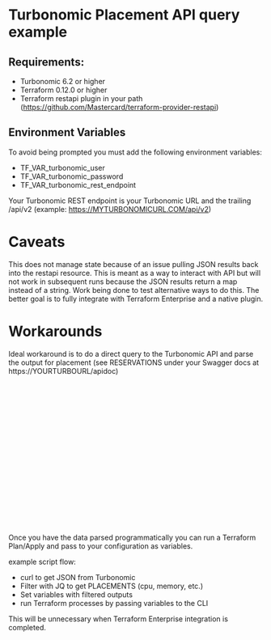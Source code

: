 # Turbonomic Placement API query example

## Requirements:

- Turbonomic 6.2 or higher 
- Terraform 0.12.0 or higher
- Terraform restapi plugin in your path (https://github.com/Mastercard/terraform-provider-restapi)

## Environment Variables

To avoid being prompted you must add the following environment variables:
- TF_VAR_turbonomic_user
- TF_VAR_turbonomic_password
- TF_VAR_turbonomic_rest_endpoint 

Your Turbonomic REST endpoint is your Turbonomic URL and the trailing /api/v2 (example: https://MYTURBONOMICURL.COM/api/v2)

# Caveats

This does not manage state because of an issue pulling JSON results back into the restapi resource. This is meant as a way to interact with API but will not work in subsequent runs because the JSON results return a map instead of a string.  Work being done to test alternative ways to do this.  The better goal is to fully integrate with Terraform Enterprise and a native plugin.

# Workarounds

Ideal workaround is to do a direct query to the Turbonomic API and parse the output for placement (see RESERVATIONS under your Swagger docs at https://YOURTURBOURL/apidoc)

<script src="https://fast.wistia.com/embed/medias/tdlagn2q8n.jsonp" async></script><script src="https://fast.wistia.com/assets/external/E-v1.js" async></script><div class="wistia_responsive_padding" style="padding:56.46% 0 0 0;position:relative;"><div class="wistia_responsive_wrapper" style="height:100%;left:0;position:absolute;top:0;width:100%;"><div class="wistia_embed wistia_async_tdlagn2q8n videoFoam=true" style="height:100%;position:relative;width:100%"><div class="wistia_swatch" style="height:100%;left:0;opacity:0;overflow:hidden;position:absolute;top:0;transition:opacity 200ms;width:100%;"><img src="https://fast.wistia.com/embed/medias/tdlagn2q8n/swatch" style="filter:blur(5px);height:100%;object-fit:contain;width:100%;" alt="" aria-hidden="true" onload="this.parentNode.style.opacity=1;" /></div></div></div></div>

Once you have the data parsed programmatically you can run a Terraform Plan/Apply and pass to your configuration as variables.  

example script flow:

- curl to get JSON from Turbonomic
- Filter with JQ to get PLACEMENTS (cpu, memory, etc.)
- Set variables with filtered outputs
- run Terraform processes by passing variables to the CLI

This will be unnecessary when Terraform Enterprise integration is completed. 

